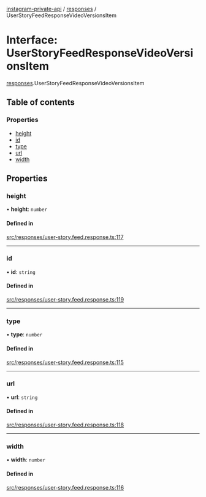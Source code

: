 [instagram-private-api](../../README.md) / [responses](../../modules/responses.md) / UserStoryFeedResponseVideoVersionsItem

# Interface: UserStoryFeedResponseVideoVersionsItem

[responses](../../modules/responses.md).UserStoryFeedResponseVideoVersionsItem

## Table of contents

### Properties

- [height](UserStoryFeedResponseVideoVersionsItem.md#height)
- [id](UserStoryFeedResponseVideoVersionsItem.md#id)
- [type](UserStoryFeedResponseVideoVersionsItem.md#type)
- [url](UserStoryFeedResponseVideoVersionsItem.md#url)
- [width](UserStoryFeedResponseVideoVersionsItem.md#width)

## Properties

### height

• **height**: `number`

#### Defined in

[src/responses/user-story.feed.response.ts:117](https://github.com/Nerixyz/instagram-private-api/blob/b3351b9/src/responses/user-story.feed.response.ts#L117)

___

### id

• **id**: `string`

#### Defined in

[src/responses/user-story.feed.response.ts:119](https://github.com/Nerixyz/instagram-private-api/blob/b3351b9/src/responses/user-story.feed.response.ts#L119)

___

### type

• **type**: `number`

#### Defined in

[src/responses/user-story.feed.response.ts:115](https://github.com/Nerixyz/instagram-private-api/blob/b3351b9/src/responses/user-story.feed.response.ts#L115)

___

### url

• **url**: `string`

#### Defined in

[src/responses/user-story.feed.response.ts:118](https://github.com/Nerixyz/instagram-private-api/blob/b3351b9/src/responses/user-story.feed.response.ts#L118)

___

### width

• **width**: `number`

#### Defined in

[src/responses/user-story.feed.response.ts:116](https://github.com/Nerixyz/instagram-private-api/blob/b3351b9/src/responses/user-story.feed.response.ts#L116)
